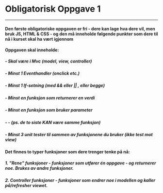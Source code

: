 # Obligatorisk Oppgave 1
___
#### Den første obligatoriske oppgaven er fri - dere kan lage hva dere vil, men bruk JS, HTML & CSS - og den må inneholde følgende punkter som dere til nå i kurset skal ha vært igjennom

#### Oppgaven skal inneholde: 
##### - Skal være i Mvc (model, view, controller)
##### - Minst 1 Eventhandler (onclick etc.)
##### - Minst 1 If-setning  (med && eller || , eller begge)
##### - Minst en funksjon som returnerer en verdi
##### - Minst en funksjon som bruker parameter
##### - - (ps. de to siste KAN være samme funksjon)
##### - Minst 3 unit tester til sammen av funksjonene du bruker (ikke test mot view)

#### Det finnes to typer funksjoner som dere trenger tenke på nå: 
##### 1. "Rene" funksjoner - funksjoner som utfører én oppgave - og returnerer noe. Brukes av andre funksjoner.
##### 2. Controller funksjoner - funksjoner som endrer noe i modellen og kaller på/refresher viewet.